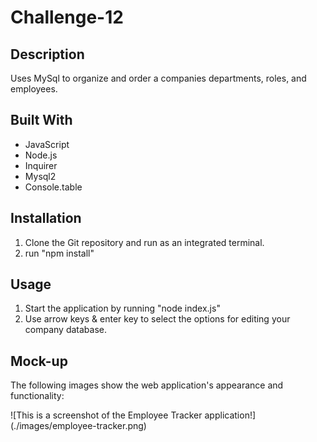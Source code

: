# Challenge-12

## Description
Uses MySql to organize and order a companies departments, roles, and employees.

## Built With
* JavaScript
* Node.js
* Inquirer
* Mysql2
* Console.table

## Installation
1. Clone the Git repository and run as an integrated terminal.
2. run "npm install"

## Usage
1. Start the application by running "node index.js"
2. Use arrow keys & enter key to select the options for editing your company database.

## Mock-up

The following images show the web application's appearance and functionality:

![This is a screenshot of the Employee Tracker application!] (./images/employee-tracker.png)
